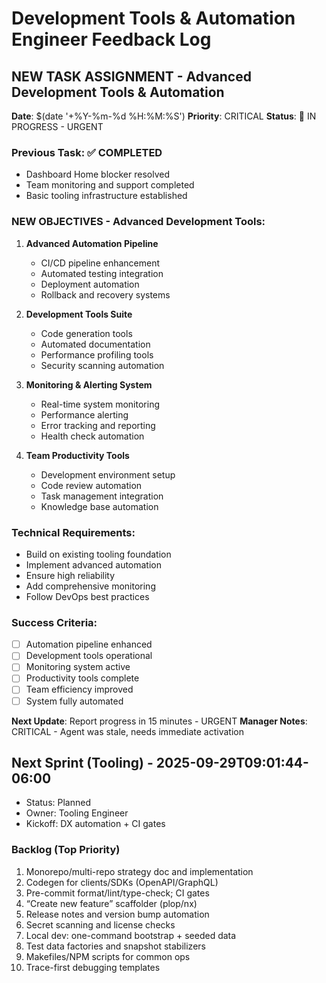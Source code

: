 # Development Tools & Automation Engineer Feedback Log

## NEW TASK ASSIGNMENT - Advanced Development Tools & Automation
**Date**: $(date '+%Y-%m-%d %H:%M:%S')
**Priority**: CRITICAL
**Status**: 🔄 IN PROGRESS - URGENT

### Previous Task: ✅ COMPLETED
- Dashboard Home blocker resolved
- Team monitoring and support completed
- Basic tooling infrastructure established

### NEW OBJECTIVES - Advanced Development Tools:
1. **Advanced Automation Pipeline**
   - CI/CD pipeline enhancement
   - Automated testing integration
   - Deployment automation
   - Rollback and recovery systems

2. **Development Tools Suite**
   - Code generation tools
   - Automated documentation
   - Performance profiling tools
   - Security scanning automation

3. **Monitoring & Alerting System**
   - Real-time system monitoring
   - Performance alerting
   - Error tracking and reporting
   - Health check automation

4. **Team Productivity Tools**
   - Development environment setup
   - Code review automation
   - Task management integration
   - Knowledge base automation

### Technical Requirements:
- Build on existing tooling foundation
- Implement advanced automation
- Ensure high reliability
- Add comprehensive monitoring
- Follow DevOps best practices

### Success Criteria:
- [ ] Automation pipeline enhanced
- [ ] Development tools operational
- [ ] Monitoring system active
- [ ] Productivity tools complete
- [ ] Team efficiency improved
- [ ] System fully automated

**Next Update**: Report progress in 15 minutes - URGENT
**Manager Notes**: CRITICAL - Agent was stale, needs immediate activation

## Next Sprint (Tooling) - 2025-09-29T09:01:44-06:00
- Status: Planned
- Owner: Tooling Engineer
- Kickoff: DX automation + CI gates

### Backlog (Top Priority)
1) Monorepo/multi-repo strategy doc and implementation
2) Codegen for clients/SDKs (OpenAPI/GraphQL)
3) Pre-commit format/lint/type-check; CI gates
4) “Create new feature” scaffolder (plop/nx)
5) Release notes and version bump automation
6) Secret scanning and license checks
7) Local dev: one-command bootstrap + seeded data
8) Test data factories and snapshot stabilizers
9) Makefiles/NPM scripts for common ops
10) Trace-first debugging templates
